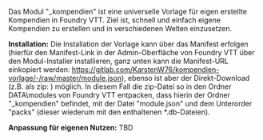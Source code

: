 Das Modul "_kompendien" ist eine universelle Vorlage für eigen erstellte Kompendien in Foundry VTT.
Ziel ist, schnell und einfach eigene Kompendien zu erstellen und in verschiedenen Welten einzusetzen.

**Installation:** 
Die Installation der Vorlage kann über das Manifest erfolgen (hierfür den Manifest-Link in der Admin-Oberfläche von Foundry VTT über den Modul-Installer installieren, ganz unten kann die Manifest-URL einkopiert werden: https://gitlab.com/KarstenW76/kompendien-vorlage/-/raw/master/module.json), ebenso ist aber der Direkt-Download (z.B. als zip: ) möglich. In diesem Fall die zip-Datei so in den Ordner DATA\modules von Foundry VTT entpacken, dass hierin der Ordner "_kompendien" befindet, mit der Datei "module.json" und dem Unterorder "packs" (dieser wiederum mit den enthaltenen *.db-Dateien).

**Anpassung für eigenen Nutzen:** 
TBD
